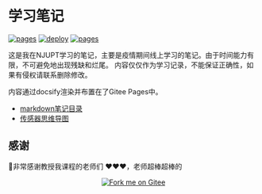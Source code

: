 # 学习笔记

[![pages](https://img.shields.io/badge/editor-VSCode-blue.svg?logo=visual-studio-code&labelColor=abcdef)](https://code.visualstudio.com/)
[![deploy](https://img.shields.io/badge/deploy-docsify-brightgreen.svg?labelColor=abcdef)](https://docsify.js.org)
[![pages](https://img.shields.io/badge/pages-gitee-critical.svg?logo=Gitee&labelColor=abcdef)](https://xsro.gitee.io/college-notes/)

这是我在NJUPT学习的笔记，主要是疫情期间线上学习的笔记。由于时间能力有限，不可避免地出现残缺和烂尾。
内容仅仅作为学习记录，不能保证正确性，如果有侵权请联系删除修改。

内容通过docsify渲染并布置在了Gitee Pages中。

- [markdown笔记目录](content.md)
- [传感器思维导图](https://xsro.gitee.io/college-notes/1)

## 感谢

:cherry_blossom:非常感谢教授我课程的老师们 :heart::heart::heart:，老师超棒超棒的

<p align="center">
  <a href="https://docsify.js.org">
    <a href='https://gitee.com/xsro/college-notes'><img src='https://gitee.com/xsro/college-notes/widgets/widget_6.svg?color=c71d23' alt='Fork me on Gitee'></img></a>
  </a>
</p>
